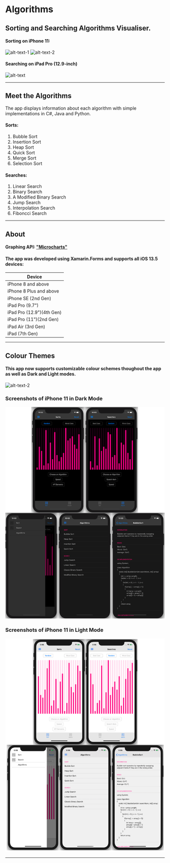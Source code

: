 # Algorithms

## Sorting and Searching Algorithms Visualiser.

#### Sorting on iPhone 11: 

![alt-text-1](GIFs/SortingGIF2.gif) ![alt-text-2](GIFs/iPhoneGIF.gif) 
#### Searching on iPad Pro (12.9-inch)
![alt-text](GIFs/iPadGIF.gif) 

------------------------------

## Meet the Algorithms
The app displays information about each algorithm with simple implementations in C#, Java and Python.


#### Sorts:
1. Bubble Sort
2. Insertion Sort
3. Heap Sort
4. Quick Sort
5. Merge Sort
6. Selection Sort
#### Searches:
1. Linear Search
2. Binary Search
3. A Modified Binary Search
4. Jump Search
5. Interpolation Search
6. Fiboncci Search

------------------------------

## About
#### Graphing API: ["Microcharts"](https://devblogs.microsoft.com/xamarin/microcharts-elegant-cross-platform-charts-for-any-app/)


#### The app was developed using Xamarin.Forms and supports all iOS 13.5 devices:

| Device                    |
| ------------------------- |
| iPhone 8 and above        |
| iPhone 8 Plus and above   |
| iPhone SE (2nd Gen)       |
| iPad Pro (9.7")           |
| iPad Pro (12.9")(4th Gen) |
| iPad Pro (11")(2nd Gen)   |
| iPad Air (3rd Gen)        |
| iPad (7th Gen)            |


------------------------------

## Colour Themes

#### This app now supports customizable colour schemes thoughout the app as well as Dark and Light modes.

![alt-text-2](GIFs/ColourSchemesGIF2.gif)

### Screenshots of iPhone 11 in Dark Mode

![alt-text](Screenshots/DarkModeScreenshot.png)

### Screenshots of iPhone 11 in Light Mode

![alt-text](Screenshots/LightModeScreenshot.png)

------------------------------

